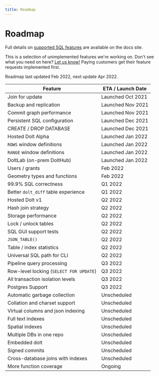 ```yaml
---
title: Roadmap
---
```


# Roadmap

Full details on [supported SQL
features](../reference/sql/sql-support/support.md) are
available on the docs site.

This is a selection of unimplemented features we're working on. Don't
see what you need on here? [Let us
know!](https://github.com/dolthub/dolt/issues) Paying customers get
their feature requests implemented first.

Roadmap last updated Feb 2022, next update Apr 2022.

| Feature                                 | ETA / Launch Date |
| -------                                 | ---               |
| Join for update                         | Launched Oct 2021 |
| Backup and replication                  | Launched Nov 2021 |
| Commit graph performance                | Launched Nov 2021 |
| Persistent SQL configuration            | Launched Dec 2021 |
| CREATE / DROP DATABASE                  | Launched Dec 2021 |
| Hosted Dolt Alpha                       | Launched Jan 2022 |
| `ROWS` window definitions               | Launched Jan 2022 |
| `RANGE` window definitions              | Launched Jan 2022 |
| DoltLab (on-prem DoltHub)               | Launched Jan 2022 |
| Users / grants                          | Feb 2022          |
| Geometry types and functions            | Feb 2022          |
| 99.9% SQL correctness                   | Q1 2022           |
| Better `dolt_diff` table experience     | Q1 2022           |
| Hosted Dolt v1                          | Q2 2022           |
| Hash join strategy                      | Q2 2022           |
| Storage performance                     | Q2 2022           |
| Lock / unlock tables                    | Q2 2022           |
| SQL GUI support tests                   | Q2 2022           |
| `JSON_TABLE()`                          | Q2 2022           |
| Table / index statistics                | Q2 2022           |
| Universal SQL path for CLI              | Q2 2022           |
| Pipeline query processing               | Q3 2022           |
| Row-level locking (`SELECT FOR UPDATE`) | Q3 2022           |
| All transaction isolation levels        | Q3 2022           |
| Postgres Support                        | Q3 2022           |
| Automatic garbage collection            | Unscheduled       |
| Collation and charset support           | Unscheduled       |
| Virtual columns and json indexing       | Unscheduled       |
| Full text indexes                       | Unscheduled       |
| Spatial indexes                         | Unscheduled       |
| Multiple DBs in one repo                | Unscheduled       |
| Embedded dolt                           | Unscheduled       |
| Signed commits                          | Unscheduled       |
| Cross-database joins with indexes       | Unscheduled       |
| More function coverage                  | Ongoing           |



